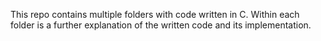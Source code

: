 This repo contains multiple folders with code written in C. Within each folder is a further explanation of the written code and its implementation.
